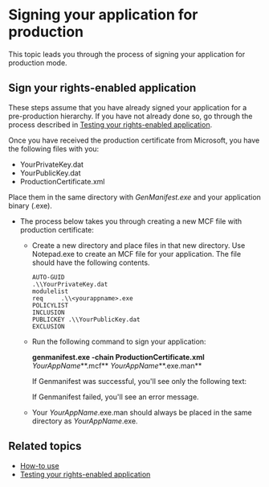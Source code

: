 Signing your application for production
=======================================================================================================

This topic leads you through the process of signing your application for production mode.

<span id="Sign_your_rights-enabled_application"></span><span id="sign_your_rights-enabled_application"></span><span id="SIGN_YOUR_RIGHTS-ENABLED_APPLICATION"></span>Sign your rights-enabled application
---------------------------------------------------------------------------------------------------------------------------------------------------------------------------------------------------------

These steps assume that you have already signed your application for a pre-production hierarchy. If you have not already done so, go through the process described in [Testing your rights-enabled application](running_your_first_application.md).

Once you have received the production certificate from Microsoft, you have the following files with you:

-   YourPrivateKey.dat
-   YourPublicKey.dat
-   ProductionCertificate.xml

Place them in the same directory with *GenManifest.exe* and your application binary (.exe).

-   The process below takes you through creating a new MCF file with production certificate:

    -   Create a new directory and place files in that new directory. Use Notepad.exe to create an MCF file for your application. The file should have the following contents.

        ``` syntax
        AUTO-GUID
        .\\YourPrivateKey.dat
        modulelist
        req     .\\<yourappname>.exe
        POLICYLIST
        INCLUSION
        PUBLICKEY .\\YourPublicKey.dat
        EXCLUSION
        ```

    -   Run the following command to sign your application:

        **genmanifest.exe -chain ProductionCertificate.xml** *YourAppName***.mcf** *YourAppName***.exe.man**

        If Genmanifest was successful, you'll see only the following text:

        If Genmanifest failed, you'll see an error message.

    -   Your *YourAppName*.exe.man should always be placed in the same directory as *YourAppName*.exe.

<span id="related_topics"></span>Related topics
-----------------------------------------------

* [How-to use](how_to_use_msipc.md)
* [Testing your rights-enabled application](running_your_first_application.md)
 

 



